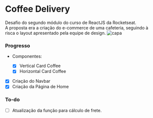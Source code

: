 # Coffee Delivery

Desafio do segundo módulo do curso de ReactJS da Rocketseat.  
A proposta era a criação do e-commerce de uma cafeteria, seguindo à risca o layout apresentado pela equipe de design.
![capa](relative/path/in/repository/to/public/capa-readme.jpeg)

### Progresso

- Componentes:

  - [x] Vertical Card Coffee
  - [x] Horizontal Card Coffee

- [x] Criação do Navbar
- [x] Criação da Página de Home

### To-do

- [ ] Atualização da função para cálculo de frete.
